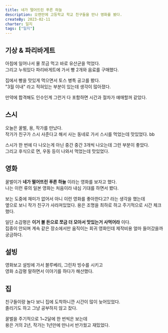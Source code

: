 ```yaml
---
title: 네가 떨어뜨린 푸른 하늘
description: 오랜만에 고등학교 학교 친구들을 만나 영화를 봤다.
createBy: 2023-02-11
charter: 일지
tags: ["일지"]
---
```


## 기상 & 파리바게트

아침에 일어나서 물 쪼금 먹고 바로 유산균을 먹었다.  
그리고 누워있다 파리바게트에 가서 빵 2개와 음료를 구매했다.

집에서 빵을 맛있게 먹으면서 토스 병특 공고를 봤다.  
"3월 이내" 라고 적혀있는 부분이 있는데 생각이 많아졌다.

만약에 합격해도 인수인계 그런거 다 포함하면 시간과 절차가 얘매할꺼 같았다.

## 스시

오늘은 꿀벌, 용, 작가를 만났다.  
작가가 친구가 스시 사준다고 해서 사는 동네로 가서 스시를 먹었는데 맛있었다. bb

스시가 한 번에 다 나오는게 아닌 중간 중간 3개씩 나오는데 그런 부분이 좋았다.  
그리고 후식으로 면, 우동 등이 나와서 먹었는데 맛있었다.

## 영화

꿀벌이가 **네가 떨어뜨린 푸른 하늘** 이라는 영화를 보자고 했다.  
나는 이런 류의 일본 영화는 처음이라 내심 기대를 하면서 봤다.

보는 도중에 재미가 없어서 아니 이런 영화를 좋아한다고? 라는 생각을 했는데  
옆으로 보니 작가 친구가 사라져있었다. 용은 조명을 최하로 하고 주기적으로 시간 체크했다.

일단 소감평은 **이거 볼 돈으로 쪼금 더 모아서 맛있는거 사먹어라** 이다.  
집중이 안되며 계속 같은 장소에서만 움직이는 회귀 영화인데 제작비용 얼마 들어갔을까 궁금하다.

## 설빙

영화보고 설빙에 가서 블루베리, 그린차 빙수를 시키고  
영화 소감평 말하면서 이야기를 하다가 해산했다.

## 집

친구들이랑 놀다 보니 집에 도착하니깐 시간이 많이 늦어있었다.  
졸리기도 하고 그냥 공부하지 않고 잤다.

꿀벌을 주기적으로 1~2달에 한 번씩은 보는데  
용은 거의 2년, 작가는 1년만에 만나서 반가웠고 재밌었다.

